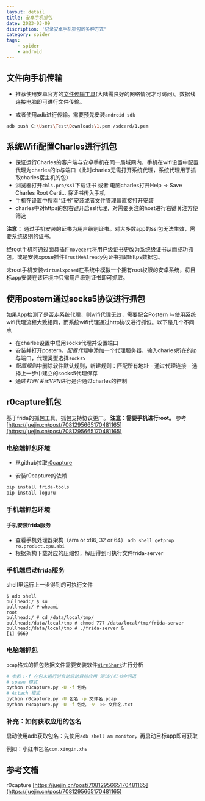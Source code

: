 ```yaml
---
layout: detail
title: 安卓手机抓包
date: 2023-03-09
discription: '记录安卓手机抓包的多种方式'
category: spider
tags:
    - spider
    - android
---
```


## 文件向手机传输
- 推荐使用安卓官方的[文件传输工具](`https://www.android.com/filetransfer/`)(大陆需良好的网络情况才可访问)。数据线连接电脑即可进行文件传输。

- 或者使用adb进行传输。需要预先安装`android sdk`
```bash macos
adb push C:\Users\Test\Downloads\1.pem /sdcard/1.pem
```

## 系统Wifi配置Charles进行抓包
- 保证运行Charles的客户端与安卓手机在同一局域网内，手机在wifi设置中配置代理为charles的ip与端口（此时charles无需打开系统代理，系统代理用于抓取charles宿主机的包）
- 浏览器打开`chls.pro/ssl`下载证书  或者 电脑charles打开Help -> Save Charles Root Certi... 将证书传入手机
- 手机在设置中搜索“证书”安装或者文件管理器直接打开安装
- charles中对https的包右键开启ssl代理，对需要关注的host进行右键关注方便筛选

**注意：**
通过手机安装的证书为用户级别证书。对大多数app的ssl包无法生效，需要系统级别的证书。

经root手机可通过面具插件`movecert`将用户级证书更改为系统级证书从而成功抓包。或是安装xpose插件`TrustMeAlready`免证书抓取https数据包。

未root手机安装`virtualxposed`在系统中模拟一个拥有root权限的安卓系统，将目标app安装在该环境中只需用户级别证书即可抓取。

## 使用postern通过socks5协议进行抓包
如果App检测了是否走系统代理，则wifi代理无效，需要配合Postern
与使用系统wifi代理流程大致相同，而系统wifi代理通过http协议进行抓包。以下是几个不同点
- 在charlse设置中启用socks代理并设置端口
- 安装并打开postern，*配置代理*中添加一个代理服务器，输入charles所在的ip与端口，代理类型选择`socks5`
- *配置规则*中删除软件默认规则，新建规则：匹配所有地址 - 通过代理连接 - 选择上一步中建立的socks5代理保存
- 通过*打开/关闭VPN*进行是否通过charles的控制

## r0capture抓包

基于frida的抓包工具，抓包支持协议更广。
**注意：需要手机进行root。**
参考[https://juejin.cn/post/7081295665170481165](https://juejin.cn/post/7081295665170481165)

### 电脑端抓包环境

- 从github拉取[r0capture](https://github.com/r0ysue/r0capture)

- 安装r0capture的依赖
```bash macos
pip install frida-tools
pip install loguru
```

### 手机端抓包环境

#### 手机安装frida服务

- 查看手机处理器架构（arm or x86, 32 or 64） `adb shell getprop ro.product.cpu.abi`
- 根据架构下载对应的压缩包，解压得到可执行文件frida-server

### 手机端启动frida服务

shell里运行上一步得到的可执行文件

```shell
$ adb shell
bullhead:/ $ su 
bullhead:/ # whoami
root
bullhead:/ # cd /data/local/tmp/
bullhead:/data/local/tmp # chmod 777 /data/local/tmp/frida-server
bullhead:/data/local/tmp # ./frida-server &
[1] 6669
```

### 电脑端抓包
`pcap`格式的抓包数据文件需要安装软件[`WireShark`](https://www.wireshark.org/)进行分析

```bash macos
# 参数：-f 在包未运行时自动启动目标应用 测试小红书会闪退
# spawn 模式
python r0capture.py -U -f 包名
# Attach 模式
python r0capture.py -U 包名 -p 文件名.pcap
python r0capture.py -U -f 包名 -v  >> 文件名.txt
```

### 补充：如何获取应用的包名
启动使用adb获取包名：先使用`adb shell am monitor`，再启动目标app即可获取

例如：小红书包名`com.xingin.xhs`


## 参考文档
r0capture [https://juejin.cn/post/7081295665170481165](https://juejin.cn/post/7081295665170481165)
